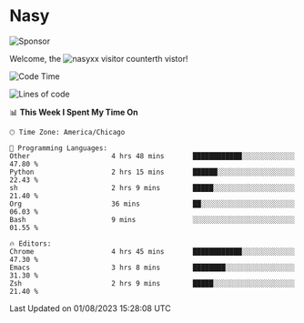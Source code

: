# Nasy

<!--
<p align="center">
<img height="200" src="https://github-readme-stats.vercel.app/api?username=nasyxx&count_private=true&show_icons=true&theme=dracula&include_all_commits=true"/>
<img height="200" src="https://github-readme-stats.vercel.app/api/top-langs/?username=nasyxx&theme=dracula&hide=html,jupyter+notebook&count_private=true&show_icons=true"/>
</p>

  
----------------
-->

![Sponsor](https://img.shields.io/static/v1.svg?label=Sponsor&message=%E2%9D%A4&logo=GitHub&style=flat&color=pink)
 
Welcome, the ![nasyxx visitor counter](https://count.getloli.com/get/@nasyxx?theme=rule34)th vistor!
 
<!--START_SECTION:waka-->
![Code Time](http://img.shields.io/badge/Code%20Time-3%2C614%20hrs%2041%20mins-blue)

![Lines of code](https://img.shields.io/badge/From%20Hello%20World%20I%27ve%20Written-6.3%20million%20lines%20of%20code-blue)

📊 **This Week I Spent My Time On** 

```text
🕑︎ Time Zone: America/Chicago

💬 Programming Languages: 
Other                    4 hrs 48 mins       ████████████░░░░░░░░░░░░░   47.80 % 
Python                   2 hrs 15 mins       ██████░░░░░░░░░░░░░░░░░░░   22.43 % 
sh                       2 hrs 9 mins        █████░░░░░░░░░░░░░░░░░░░░   21.40 % 
Org                      36 mins             ██░░░░░░░░░░░░░░░░░░░░░░░   06.03 % 
Bash                     9 mins              ░░░░░░░░░░░░░░░░░░░░░░░░░   01.55 % 

🔥 Editors: 
Chrome                   4 hrs 45 mins       ████████████░░░░░░░░░░░░░   47.30 % 
Emacs                    3 hrs 8 mins        ████████░░░░░░░░░░░░░░░░░   31.30 % 
Zsh                      2 hrs 9 mins        █████░░░░░░░░░░░░░░░░░░░░   21.40 % 
```


 Last Updated on 01/08/2023 15:28:08 UTC
<!--END_SECTION:waka-->

<!-- ![visitors](https://visitor-badge.laobi.icu/badge?page_id=nasyxx.nasyxx) -->

